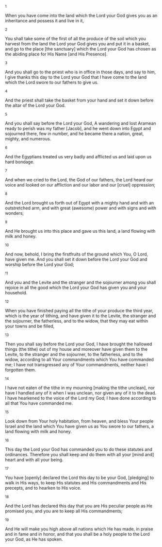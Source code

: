 <sup>1</sup> 

When you have come into the land which the Lord your God gives you as an inheritance and possess it and live in it, 

<sup>2</sup> 

You shall take some of the first of all the produce of the soil which you harvest from the land the Lord your God gives you and put it in a basket, and go to the place [the sanctuary] which the Lord your God has chosen as the abiding place for His Name [and His Presence]. 

<sup>3</sup> 

And you shall go to the priest who is in office in those days, and say to him, I give thanks this day to the Lord your God that I have come to the land which the Lord swore to our fathers to give us. 

<sup>4</sup> 

And the priest shall take the basket from your hand and set it down before the altar of the Lord your God. 

<sup>5</sup> 

And you shall say before the Lord your God, A wandering and lost Aramean ready to perish was my father [Jacob], and he went down into Egypt and sojourned there, few in number, and he became there a nation, great, mighty, and numerous. 

<sup>6</sup> 

And the Egyptians treated us very badly and afflicted us and laid upon us hard bondage. 

<sup>7</sup> 

And when we cried to the Lord, the God of our fathers, the Lord heard our voice and looked on our affliction and our labor and our [cruel] oppression; 

<sup>8</sup> 

And the Lord brought us forth out of Egypt with a mighty hand and with an outstretched arm, and with great (awesome) power and with signs and with wonders; 

<sup>9</sup> 

And He brought us into this place and gave us this land, a land flowing with milk and honey. 

<sup>10</sup> 

And now, behold, I bring the firstfruits of the ground which You, O Lord, have given me. And you shall set it down before the Lord your God and worship before the Lord your God; 

<sup>11</sup> 

And you and the Levite and the stranger and the sojourner among you shall rejoice in all the good which the Lord your God has given you and your household. 

<sup>12</sup> 

When you have finished paying all the tithe of your produce the third year, which is the year of tithing, and have given it to the Levite, the stranger and the sojourner, the fatherless, and to the widow, that they may eat within your towns and be filled, 

<sup>13</sup> 

Then you shall say before the Lord your God, I have brought the hallowed things (the tithe) out of my house and moreover have given them to the Levite, to the stranger and the sojourner, to the fatherless, and to the widow, according to all Your commandments which You have commanded me; I have not transgressed any of Your commandments, neither have I forgotten them. 

<sup>14</sup> 

I have not eaten of the tithe in my mourning [making the tithe unclean], nor have I handled any of it when I was unclean, nor given any of it to the dead. I have hearkened to the voice of the Lord my God; I have done according to all that You have commanded me. 

<sup>15</sup> 

Look down from Your holy habitation, from heaven, and bless Your people Israel and the land which You have given us as You swore to our fathers, a land flowing with milk and honey. 

<sup>16</sup> 

This day the Lord your God has commanded you to do these statutes and ordinances. Therefore you shall keep and do them with all your [mind and] heart and with all your being. 

<sup>17</sup> 

You have [openly] declared the Lord this day to be your God, [pledging] to walk in His ways, to keep His statutes and His commandments and His precepts, and to hearken to His voice. 

<sup>18</sup> 

And the Lord has declared this day that you are His peculiar people as He promised you, and you are to keep all His commandments; 

<sup>19</sup> 

And He will make you high above all nations which He has made, in praise and in fame and in honor, and that you shall be a holy people to the Lord your God, as He has spoken.